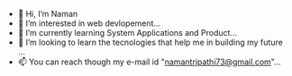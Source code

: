 - 👋 Hi, I’m Naman
- 👀 I’m interested in web devlopement...
- 🌱 I’m currently learning System Applications and Product...
- 💞️ I’m looking to learn the tecnologies that help me in building my future ...
- 📫 You can reach though my e-mail id "namantripathi73@gmail.com"...

<!---
Naman9026/Naman9026 is a ✨ special ✨ repository because its `README.md` (this file) appears on your GitHub profile.
You can click the Preview link to take a look at your changes.
--->
